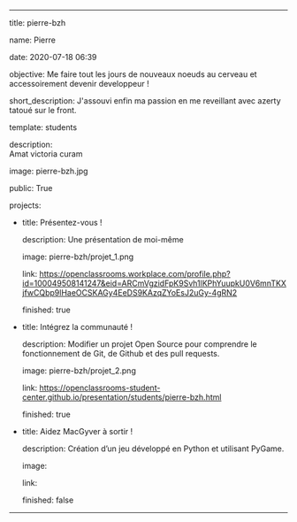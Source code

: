 ---



title: pierre-bzh


name: Pierre


date: 2020-07-18 06:39


objective: Me faire tout les jours de nouveaux noeuds au cerveau et accessoirement devenir developpeur !

short_description: J'assouvi enfin ma passion en me reveillant avec azerty tatoué sur le front.



template: students

description:  
      Amat victoria curam

   

image: pierre-bzh.jpg


public: True



projects:

  - title: Présentez-vous !

    description: Une présentation de moi-même 


    image: pierre-bzh/projet_1.png

    link: https://openclassrooms.workplace.com/profile.php?id=100049508141247&eid=ARCmVgzidFpK9Svh1lKPhYuupkU0V6mnTKXjfwCQbp9lHaeOCSKAGy4EeDS9KAzqZYoEsJ2uGy-4gRN2

    finished: true

  - title: Intégrez la communauté !

    description: Modifier un projet Open Source pour comprendre le fonctionnement de Git, de Github et des pull requests. 

    image: pierre-bzh/projet_2.png

    link: https://openclassrooms-student-center.github.io/presentation/students/pierre-bzh.html

    finished: true

  - title: Aidez MacGyver à sortir !

    description: Création d’un jeu développé en Python et utilisant PyGame.

    image: 

    link: 

    finished: false

---